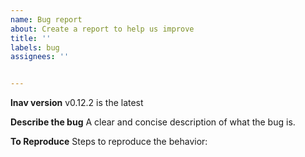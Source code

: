 ```yaml
---
name: Bug report
about: Create a report to help us improve
title: ''
labels: bug
assignees: ''


---
```


**lnav version**
v0.12.2 is the latest

**Describe the bug**
A clear and concise description of what the bug is.

**To Reproduce**
Steps to reproduce the behavior:
